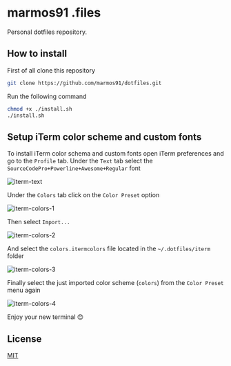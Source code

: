 # marmos91 .files

Personal dotfiles repository.

## How to install

First of all clone this repository

```bash
git clone https://github.com/marmos91/dotfiles.git
```

Run the following command

```bash
chmod +x ./install.sh
./install.sh
```

## Setup iTerm color scheme and custom fonts

To install iTerm color schema and custom fonts open iTerm preferences and go to the `Profile` tab.
Under the `Text` tab select the `SourceCodePro+Powerline+Awesome+Regular` font

![iterm-text](https://raw.githubusercontent.com/marmos91/dotfiles/master/assets/iterm-text.png)

Under the `Colors` tab click on the `Color Preset` option

![iterm-colors-1](https://raw.githubusercontent.com/marmos91/dotfiles/master/assets/iterm-colors-1.png)

Then select `Import...`

![iterm-colors-2](https://raw.githubusercontent.com/marmos91/dotfiles/master/assets/iterm-colors-2.png)

And select the `colors.itermcolors` file located in the `~/.dotfiles/iterm` folder

![iterm-colors-3](https://raw.githubusercontent.com/marmos91/dotfiles/master/assets/iterm-colors-3.png)

Finally select the just imported color scheme (`colors`) from the `Color Preset` menu again

![iterm-colors-4](https://raw.githubusercontent.com/marmos91/dotfiles/master/assets/iterm-colors-4.png)

Enjoy your new terminal 😊

## License

[MIT](https://github.com/marmos91/dotfiles/blob/master/LICENSE)
